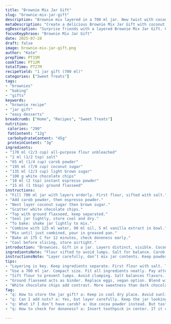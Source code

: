 ```yaml
---
title: "Brownie Mix Jar Gift"
slug: "brownie-mix-jar-gift"
description: "Brownie mix layered in a 700 ml jar. New twist with coconut sugar and espresso powder. Swapped egg-free binder for ground flaxseed. Cocoa powder swapped for carob powder to reduce bitterness. Ingredients layered distinctly. Quick prep, slight bake time adjustment. Chocolate chunks replaced by white chocolate chips for contrast. Make it a gift, shake before mixing. Slightly different taste, texture. Carry in jar, lasts weeks unopened."
metaDescription: "Create a delicious Brownie Mix Jar Gift with coconut sugar and espresso. Unique layers in a 700 ml jar. Ideal for gifting and sharing."
ogDescription: "Surprise friends with a layered Brownie Mix Jar Gift. Coconut sugar, carob powder, and white chocolate chips for a twist on classic brownies."
focusKeyphrase: "Brownie Mix Jar Gift"
date: 2025-07-28
draft: false
image: brownie-mix-jar-gift.png
author: "Kate"
prepTime: PT15M
cookTime: PT12M
totalTime: PT27M
recipeYield: "1 jar gift (700 ml)"
categories: ["Sweet Treats"]
tags:
- "brownies"
- "baking"
- "gifts"
keywords:
- "brownie recipe"
- "jar gift"
- "easy desserts"
breadcrumb: ["Home", "Recipes", "Sweet Treats"]
nutrition: 
 calories: "290"
 fatContent: "12g"
 carbohydrateContent: "45g"
 proteinContent: "3g"
ingredients:
- "170 ml (2/3 cup) all-purpose flour unbleached"
- "2 ml (1/2 tsp) salt"
- "65 ml (1/4 cup) carob powder"
- "195 ml (7/8 cup) coconut sugar"
- "135 ml (2/3 cup) light brown sugar"
- "100 g white chocolate chips"
- "10 ml (2 tsp) instant espresso powder"
- "15 ml (1 tbsp) ground flaxseed"
instructions:
- "Fill 700 ml jar with layers orderly. First flour, sifted with salt."
- "Add carob powder, then espresso powder."
- "Next layer coconut sugar then brown sugar."
- "Scatter white chocolate chips."
- "Top with ground flaxseed, keep separated."
- "Seal jar tightly, store cool and dry."
- "To bake: shake jar lightly to mix."
- "Combine with 125 ml water, 90 ml oil, 5 ml vanilla extract in bowl."
- "Mix until just combined, pour in greased pan."
- "Bake at 175 C for 12 minutes, check doneness early."
- "Cool before slicing, store airtight."
introduction: "Brownies. Gift in a jar. Layers distinct, visible. Coconut sugar, less bitter; carob powder swaps traditional cocoa. Chocolate chips, white, not dark. Adds unexpected pop. Ground flaxseed replaces eggs, binds dry mix. Espresso powder deeper, sharper notes. Shake jar before mixing wet ingredients. Easy assemble, quick bake. For giving. For sharing. Jar holds 700 ml, smaller but dense. Expect 12 minutes bake, not 10. Optional tweak: add nuts or dried fruit but keep jar tidy."
ingredientsNote: "Flour sifted to avoid lumps. Salt for balance. Carob powder lower bitterness than cocoa, sweeter tone. Coconut sugar lends caramel notes, better moisture retention. Brown sugar for deep molasses undertones. White chocolate chips melt different than dark, sweeter contrast. Ground flaxseed acts like egg, binds while vegan friendly. Espresso powder optional but heightens flavor complexity. Package in 700 ml jar for compactness. Keep sugar layers separate from flour to prevent clumping. Label jar clearly, gift instructions included."
instructionsNote: "Layer carefully, don’t mix jar contents. Keep powders and chips separate to preserve texture. Seal tight after filling. When ready to bake, shake gently to mix all ingredients evenly. Combine wet ingredients separately: water, oil (vegetable or coconut), vanilla. Stir wet in dry. Avoid over mixing, batter thick but smooth. Grease pan before pouring batter. Baking time adjusted +2 minutes from standard. Watch edges for doneness, insert toothpick center. Let cool complement texture. Store leftovers airtight to avoid drying. Great gift for friends who like hands-on baking."
tips:
- "Layering is key. Keep ingredients separate. First flour with salt. Then carob and espresso. Follow with sugars. Last, chocolate chips. Don't mix."
- "Use a 700 ml jar. Compact size. Fit all ingredients neatly. Pay attention to orders. Layering affects final texture and taste. Each layer counts."
- "Sift flour to prevent lumps. Avoid clumping. Salt balances flavors. Coconut sugar stays moist, brings a nice caramel note. It's a unique twist."
- "Ground flaxseed acts as binder. Replace eggs, vegan option. Blend with dry ingredients. Ensures consistency. Shake the jar well before mixing."
- "White chocolate chips add contrast. More sweetness than dark chocolate. Change the flavor profile. Helps against bitterness from carob. Consider alternatives."
faq:
- "q: How to store the jar gift? a: Keep in cool dry place. Avoid sunlight. Unopened, it lasts for weeks. Refrigerate after mixed."
- "q: Can I add nuts? a: Yes, but layer carefully. Keep the jar looking neat. Nuts add crunch. Dried fruit also works well."
- "q: What if I don’t have carob? a: Use cocoa powder instead. But taste will differ. Adjust sweetness slightly. Monitor bitterness levels."
- "q: How to check for doneness? a: Insert toothpick in center. If it comes out clean, brownies are ready. Edges should pull away a bit."

---
```

